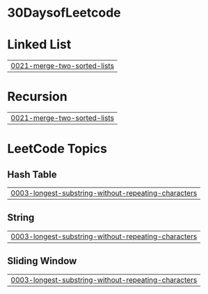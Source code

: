 # 30DaysofLeetcode


# Linked List
|  |
| ------- |
| [0021-merge-two-sorted-lists](https://github.com/0331sameer/30DaysofLeetcode/tree/master/0021-merge-two-sorted-lists) |
# Recursion
|  |
| ------- |
| [0021-merge-two-sorted-lists](https://github.com/0331sameer/30DaysofLeetcode/tree/master/0021-merge-two-sorted-lists) |
<!---LeetCode Topics Start-->
# LeetCode Topics
## Hash Table
|  |
| ------- |
| [0003-longest-substring-without-repeating-characters](https://github.com/0331sameer/30DaysofLeetcode/tree/master/0003-longest-substring-without-repeating-characters) |
## String
|  |
| ------- |
| [0003-longest-substring-without-repeating-characters](https://github.com/0331sameer/30DaysofLeetcode/tree/master/0003-longest-substring-without-repeating-characters) |
## Sliding Window
|  |
| ------- |
| [0003-longest-substring-without-repeating-characters](https://github.com/0331sameer/30DaysofLeetcode/tree/master/0003-longest-substring-without-repeating-characters) |
<!---LeetCode Topics End-->